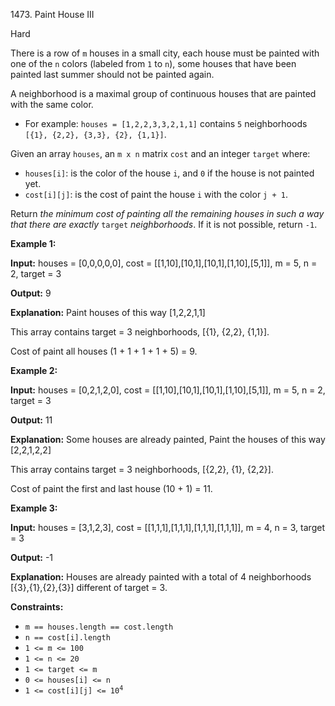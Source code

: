 1473\. Paint House III

Hard

There is a row of `m` houses in a small city, each house must be painted with one of the `n` colors (labeled from `1` to `n`), some houses that have been painted last summer should not be painted again.

A neighborhood is a maximal group of continuous houses that are painted with the same color.

*   For example: `houses = [1,2,2,3,3,2,1,1]` contains `5` neighborhoods `[{1}, {2,2}, {3,3}, {2}, {1,1}]`.

Given an array `houses`, an `m x n` matrix `cost` and an integer `target` where:

*   `houses[i]`: is the color of the house `i`, and `0` if the house is not painted yet.
*   `cost[i][j]`: is the cost of paint the house `i` with the color `j + 1`.

Return _the minimum cost of painting all the remaining houses in such a way that there are exactly_ `target` _neighborhoods_. If it is not possible, return `-1`.

**Example 1:**

**Input:** houses = [0,0,0,0,0], cost = [[1,10],[10,1],[10,1],[1,10],[5,1]], m = 5, n = 2, target = 3

**Output:** 9

**Explanation:** Paint houses of this way [1,2,2,1,1] 

This array contains target = 3 neighborhoods, [{1}, {2,2}, {1,1}]. 

Cost of paint all houses (1 + 1 + 1 + 1 + 5) = 9.

**Example 2:**

**Input:** houses = [0,2,1,2,0], cost = [[1,10],[10,1],[10,1],[1,10],[5,1]], m = 5, n = 2, target = 3

**Output:** 11

**Explanation:** Some houses are already painted, Paint the houses of this way [2,2,1,2,2] 

This array contains target = 3 neighborhoods, [{2,2}, {1}, {2,2}].

Cost of paint the first and last house (10 + 1) = 11.

**Example 3:**

**Input:** houses = [3,1,2,3], cost = [[1,1,1],[1,1,1],[1,1,1],[1,1,1]], m = 4, n = 3, target = 3

**Output:** -1

**Explanation:** Houses are already painted with a total of 4 neighborhoods [{3},{1},{2},{3}] different of target = 3.

**Constraints:**

*   `m == houses.length == cost.length`
*   `n == cost[i].length`
*   `1 <= m <= 100`
*   `1 <= n <= 20`
*   `1 <= target <= m`
*   `0 <= houses[i] <= n`
*   <code>1 <= cost[i][j] <= 10<sup>4</sup></code>